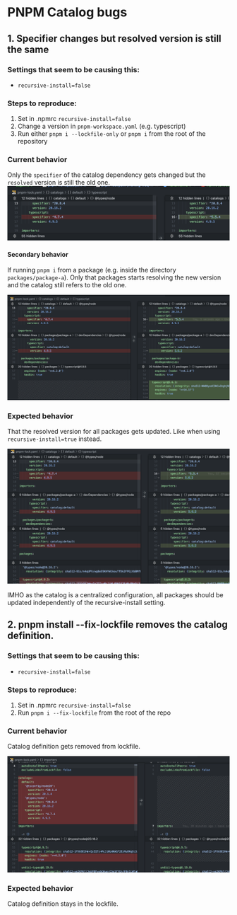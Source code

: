 # PNPM Catalog bugs

## 1. Specifier changes but resolved version is still the same

### Settings that seem to be causing this:
- `recursive-install=false`

### Steps to reproduce:
1. Set in .npmrc `recursive-install=false`
2. Change a version in `pnpm-workspace.yaml` (e.g. typescript)
3. Run either `pnpm i --lockfile-only` or `pnpm i` from the root of the repository

### Current behavior

Only the `specifier` of the catalog dependency gets changed but the `resolved` version is still the old one.
![Specifier bug](./attachments/specifier-bug.png)

#### Secondary behavior

If running `pnpm i` from a package (e.g. inside the directory `packages/package-a`). Only that packages starts resolving the new version and the catalog still refers to the old one.

![Specifier bug from package](./attachments/specifier-when-from-package.png)

### Expected behavior

That the resolved version for all packages gets updated. Like when using `recursive-install=true` instead.

![Specifier bug expected behavior](./attachments/specifier-bug-expected.png)

IMHO as the catalog is a centralized configuration, all packages should be updated independently of the recursive-install setting.



## 2. pnpm install --fix-lockfile removes the catalog definition.

### Settings that seem to be causing this:

- `recursive-install=false`

### Steps to reproduce:

1. Set in .npmrc `recursive-install=false`
2. Run `pnpm i --fix-lockfile` from the root of the repo

### Current behavior

Catalog definition gets removed from lockfile.

![Catalog removed bug](./attachments/catalog-removed-bug.png)

### Expected behavior

Catalog definition stays in the lockfile.
